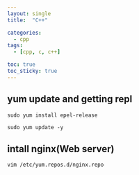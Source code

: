```yaml
---
layout: single
title:  "C++"

categories:
  - cpp
tags:
  - [cpp, c, c++]

toc: true
toc_sticky: true
---
```


## yum update and getting repl
`sudo yum install epel-release`
```html
sudo yum update -y
````
## intall nginx(Web server)
``
vim /etc/yum.repos.d/nginx.repo
``
